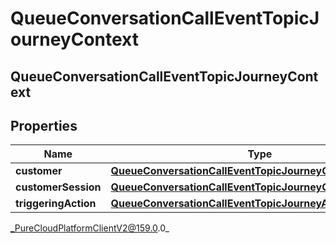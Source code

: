 # QueueConversationCallEventTopicJourneyContext

## QueueConversationCallEventTopicJourneyContext

## Properties

|Name | Type | Description | Notes|
|------------ | ------------- | ------------- | -------------|
| **customer** | [**QueueConversationCallEventTopicJourneyCustomer**](QueueConversationCallEventTopicJourneyCustomer) |  | [optional] |
| **customerSession** | [**QueueConversationCallEventTopicJourneyCustomerSession**](QueueConversationCallEventTopicJourneyCustomerSession) |  | [optional] |
| **triggeringAction** | [**QueueConversationCallEventTopicJourneyAction**](QueueConversationCallEventTopicJourneyAction) |  | [optional] |



_PureCloudPlatformClientV2@159.0.0_
